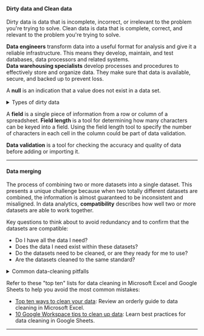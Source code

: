 #### Dirty data and Clean data
Dirty data is data that is incomplete, incorrect, or irrelevant to the problem you're trying to solve. Clean data is data that is complete, correct, and relevant to the problem you're trying to solve.

**Data engineers** transform data into a useful format for analysis and give it a reliable infrastructure. This means they develop, maintain, and test databases, data processors and related systems. <br> **Data warehousing specialists** develop processes and procedures to effectively store and organize data. They make sure that data is available, secure, and backed up to prevent loss.

A **null** is an indication that a value does not exist in a data set.

<details>
  <summary>Types of dirty data</summary> <br>
  
Description | Possible Causes | Potential harm to businesses
----------- | --------------- | ----------------------------
<strong>Duplicate data</strong>: Any data record that shows up more than once | Manual data entry, batch data imports, or data migration | Skewed metrics or analyses, inflated or inaccurate counts or predictions, or confusion during data retrieval
<strong>Outdated data</strong>: Any data that is old which should be replaced with newer and more accurate information | People changing roles or companies, or software and systems becoming obsolete | Inaccurate insights, decision-making, and analytics
<strong>Incomplete data</strong>: Any data that is missing important fields | Improper data collection or incorrect data entry | Decreased productivity, inaccurate insights, or inability to complete essential services
<strong>Incorrect/inaccurate data</strong>: Any data that is complete but inaccurate | Human error inserted during data input, fake information, or mock data | Inaccurate insights or decision-making based on bad information resulting in revenue loss
<strong>Inconsistent data</strong>: Any data that uses different formats to represent the same thing | Data stored incorrectly or errors inserted during data transfer | Contradictory data points leading to confusion or inability to classify or segment customers

</details>

A **field** is a single piece of information from a row or column of a spreadsheet. **Field length** is a tool for determining how many characters can be keyed into a field. Using the field length tool to specify the number of characters in each cell in the column could be part of data validation.

**Data validation** is a tool for checking the accuracy and quality of data before adding or importing it.

---

#### Data merging
The process of combining two or more datasets into a single dataset. This presents a unique challenge because when two totally different datasets are combined, the information is almost guaranteed to be inconsistent and misaligned. In data analytics, **compatibility** describes how well two or more datasets are able to work together. 

Key questions to think about to avoid redundancy and to confirm that the datasets are compatible:
- Do I have all the data I need?
- Does the data I need exist within these datasets?
- Do the datasets need to be cleaned, or are they ready for me to use?
- Are the datasets cleaned to the same standard?

<details><summary>Common data-cleaning pitfalls</summary><br><ul>
  <li><strong>Not checking for spelling errors</strong>: Misspellings can be as simple as typing or input errors. Most of the time the wrong spelling or common grammatical errors can be detected, but it gets harder with things like names or addresses. For example, if you are working with a spreadsheet table of customer data, you might come across a customer named “John” whose name has been input incorrectly as “Jon” in some places. The spreadsheet’s spellcheck probably won’t flag this, so if you don’t double-check for spelling errors and catch this, your analysis will have mistakes in it.</li>
  <li><strong>Forgetting to document errors</strong>: Documenting your errors can be a big time saver, as it helps you avoid those errors in the future by showing you how you resolved them. For example, you might find an error in a formula in your spreadsheet. You discover that some of the dates in one of your columns haven’t been formatted correctly. If you make a note of this fix, you can reference it the next time your formula is broken, and get a head start on troubleshooting. Documenting your errors also helps you keep track of changes in your work, so that you can backtrack if a fix didn’t work.</li>
  <li><strong>Not checking for misfielded values</strong>: A misfielded value happens when the values are entered into the wrong field. These values might still be formatted correctly, which makes them harder to catch if you aren’t careful. For example, you might have a dataset with columns for cities and countries. These are the same type of data, so they are easy to mix up. But if you were trying to find all of the instances of Spain in the country column, and Spain had mistakenly been entered into the city column, you would miss key data points. Making sure your data has been entered correctly is key to accurate, complete analysis. </li>
  <li><strong>Overlooking missing values</strong>: Missing values in your dataset can create errors and give you inaccurate conclusions. For example, if you were trying to get the total number of sales from the last three months, but a week of transactions were missing, your calculations would be inaccurate.  As a best practice, try to keep your data as clean as possible by maintaining completeness and consistency.</li>
  <li><strong>Only looking at a subset of the data</strong>: It is important to think about all of the relevant data when you are cleaning. This helps make sure you understand the whole story the data is telling, and that you are paying attention to all possible errors. For example, if you are working with data about bird migration patterns from different sources, but you only clean one source, you might not realize that some of the data is being repeated. This will cause problems in your analysis later on. If you want to avoid common errors like duplicates, each field of your data requires equal attention.</li>
  <li><strong>Losing track of business objectives</strong>: When you are cleaning data, you might make new and interesting discoveries about your dataset-- but you don’t want those discoveries to distract you from the task at hand. For example, if you were working with weather data to find the average number of rainy days in your city, you might notice some interesting patterns about snowfall, too. That is really interesting, but it isn’t related to the question you are trying to answer right now. Being curious is great! But try not to let it distract you from the task at hand.</li>
  <li><strong>Not fixing the source of the error</strong>: Fixing the error itself is important. But if that error is actually part of a bigger problem, you need to find the source of the issue. Otherwise, you will have to keep fixing that same error over and over again. For example, imagine you have a team spreadsheet that tracks everyone’s progress. The table keeps breaking because different people are entering different values. You can keep fixing all of these problems one by one, or you can set up your table to streamline data entry so everyone is on the same page. Addressing the source of the errors in your data will save you a lot of time in the long run.</li>
  <li><strong>Not analyzing the system prior to data cleaning</strong>: If we want to clean our data and avoid future errors, we need to understand the root cause of your dirty data. Imagine you are an auto mechanic. You would find the cause of the problem before you started fixing the car, right? The same goes for data. First, you figure out where the errors come from. Maybe it is from a data entry error, not setting up a spell check, lack of formats, or from duplicates. Then, once you understand where bad data comes from, you can control it and keep your data clean.</li>
  <li><strong>Not backing up your data prior to data cleaning</strong>: It is always good to be proactive and create your data backup before you start your data clean-up. If your program crashes, or if your changes cause a problem in your dataset, you can always go back to the saved version and restore it. The simple procedure of backing up your data can save you hours of work-- and most importantly, a headache.</li>
  <li><strong>Not accounting for data cleaning in your deadlines/process</strong>: All good things take time, and that includes data cleaning. It is important to keep that in mind when going through your process and looking at your deadlines. When you set aside time for data cleaning, it helps you get a more accurate estimate for ETAs for stakeholders, and can help you know when to request an adjusted ETA.</li>
  </ul></details>
  
Refer to these "top ten" lists for data cleaning in Microsoft Excel and Google Sheets to help you avoid the most common mistakes:
- [Top ten ways to clean your data](https://support.microsoft.com/en-us/office/top-ten-ways-to-clean-your-data-2844b620-677c-47a7-ac3e-c2e157d1db19): Review an orderly guide to data cleaning in Microsoft Excel.
- [10 Google Workspace tips to clean up data](https://support.google.com/a/users/answer/9604139?hl=en#zippy=): Learn best practices for data cleaning in Google Sheets.

---
